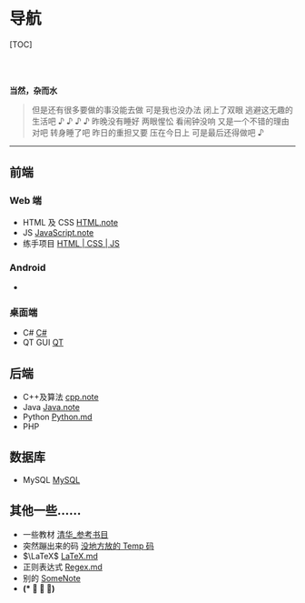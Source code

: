 # 导航

[TOC]

<br><br>

**当然，杂而水**

> 但是还有很多要做的事没能去做
> 可是我也没办法 闭上了双眼
> 逃避这无趣的生活吧 ♪
> ♪ ♪ ♪
> 昨晚没有睡好 两眼惺忪 看闹钟没响
> 又是一个不错的理由对吧 转身睡了吧
> 昨日的重担又要 压在今日上
> 可是最后还得做吧 ♪

---

## 前端

### Web 端

- HTML 及 CSS [HTML.note](Notes/Web/HTML.md)
- JS [JavaScript.note](Notes/Web/JavaScript/JavaScript.md)
- 练手项目 [HTML | CSS | JS](HTML/Learn2Try/Readme.md)

### Android

- &emsp;

### 桌面端

- C# [C#](Notes/CSharp.md)
- QT GUI [QT](Notes/QT.md)

## 后端

- C++及算法 [cpp.note](Notes/cpp.main.md)
- Java [Java.note](Notes/Java.md)
- Python [Python.md](Notes/Python.md)
- PHP

## 数据库

- MySQL [MySQL](Notes/MySQL.md)

## 其他一些......

- 一些教材 [清华\_参考书目](Notes/清华_参考书目.md)
- 突然蹦出来的码 [没地方放的 Temp 码](Notes/一些Temp.md)
- $\LaTeX$ [LaTeX.md](Notes/LaTeX.md)
- 正则表达式 [Regex.md](Notes/Regex.md)
- 别的 [SomeNote](../others/SomeNotes.md)
- **(\* ﾟ ∇ ﾟ)**
